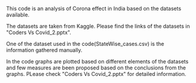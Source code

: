 This code is an analysis of Corona effect in India based on the datasets available.

The datasets are taken from Kaggle. Please find the links of the datasets in "Coders Vs Covid_2.pptx". 

One of the dataset used in the code(StateWise_cases.csv) is the information gathered manually.

In the code graphs are plotted based on different elements of the datasets and few measures are been proposed based on the conclusions from the graphs. PLease check "Coders Vs Covid_2.pptx" for detailed information.
